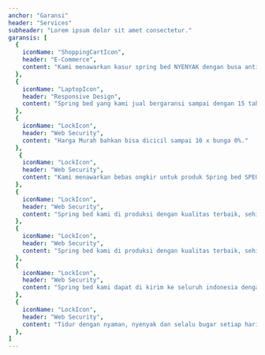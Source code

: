 ```yaml
---
anchor: "Garansi"
header: "Services"
subheader: "Lorem ipsum dolor sit amet consectetur."
garansis: [
  {
    iconName: "ShoppingCartIcon",
    header: "E-Commerce",
    content: "Kami menawarkan kasur spring bed NYENYAK dengan busa anti kempes."
  },
  {
    iconName: "LaptopIcon",
    header: "Responsive Design",
    content: "Spring bed yang kami jual bergaransi sampai dengan 15 tahun."
  },
  {
    iconName: "LockIcon",
    header: "Web Security",
    content: "Harga Murah bahkan bisa dicicil sampai 10 x bunga 0%."
  },
   {
    iconName: "LockIcon",
    header: "Web Security",
    content: "Kami menawarkan bebas ongkir untuk produk Spring bed SPEQ."
  },
  {
    iconName: "LockIcon",
    header: "Web Security",
    content: "Spring bed kami di produksi dengan kualitas terbaik, sehingga lebih awet."
  },
  {
    iconName: "LockIcon",
    header: "Web Security",
    content: "Spring bed kami di produksi dengan kualitas terbaik, sehingga lebih awet."
  },
  {
    iconName: "LockIcon",
    header: "Web Security",
    content: "Spring bed kami dapat di kirim ke seluruh indonesia dengan cara di vaccum."
  },
  {
    iconName: "LockIcon",
    header: "Web Security",
    content: "Tidur dengan nyaman, nyenyak dan selalu bugar setiap hari gunakan spring bed SPEQ."
  },   
]
---
```

